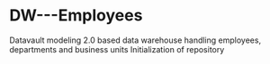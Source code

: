 # DW---Employees
Datavault modeling 2.0 based data warehouse handling employees, departments and business units
Initialization of repository
